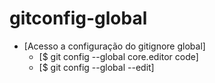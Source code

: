 # gitconfig-global

<!--ts-->
   * [Acesso a configuração do gitignore global]
      * [$ git config --global core.editor code]
      * [$ git config --global --edit]
<!--te-->
